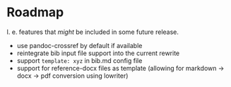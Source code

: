 # Roadmap

I. e. features that *might* be included in some future release.

- use pandoc-crossref by default if available
- reintegrate bib input  file support into the current rewrite
- support ``template: xyz`` in bib.md config file
- support for reference-docx files as template (allowing
  for markdown -> docx -> pdf conversion using lowriter)
